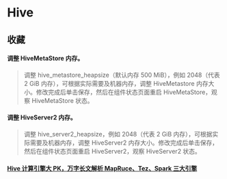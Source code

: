 # Hive

## 收藏

#### 调整 HiveMetaStore 内存。

> 调整 hive_metastore_heapsize（默认内存 500 MiB），例如 2048（代表 2 GiB 内存），可根据实际需要及机器内存，调整 HiveMetastore 内存大小。修改完成后单击保存，然后在组件状态页面重启 HiveMetaStore，观察 HiveMetaStore 状态。

#### 调整 HiveServer2 内存。

> 调整 hive_server2_heapsize，例如 2048（代表 2 GiB 内存），可根据实际需要及机器内存，调整 HiveServer2 内存大小。修改完成后单击保存，然后在组件状态页面重启 HiveServer2，观察 HiveServer2 状态。

#### [Hive 计算引擎大 PK，万字长文解析 MapRuce、Tez、Spark 三大引擎 ](https://www.cnblogs.com/importbigdata/articles/15652771.html)
